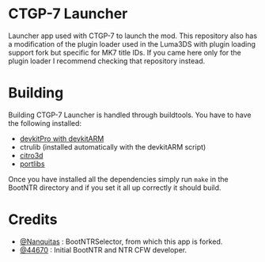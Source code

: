 # CTGP-7 Launcher
Launcher app used with CTGP-7 to launch the mod. This repository also has a modification of the plugin loader used in the Luma3DS with plugin loading support fork but specific for MK7 title IDs. If you came here only for the plugin loader I recommend checking that repository instead.

# Building
Building CTGP-7 Launcher is handled through buildtools. You have to have the following installed:
- [devkitPro with devkitARM](https://sourceforge.net/projects/devkitpro/files/Automated%20Installer/)
- ctrulib (installed automatically with the devkitARM script)
- [citro3d](https://github.com/fincs/citro3d)
- [portlibs](https://github.com/devkitPro/3ds_portlibs)

Once you have installed all the dependencies simply run `make` in the BootNTR directory and if you set it all up correctly it should build.


# Credits
- [@Nanquitas](https://github.com/Nanquitas) : BootNTRSelector, from which this app is forked.
- [@44670](https://github.com/44670) : Initial BootNTR and NTR CFW developer.
